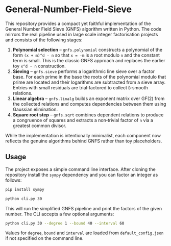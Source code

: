 # General-Number-Field-Sieve

This repository provides a compact yet faithful implementation of the General
Number Field Sieve (GNFS) algorithm written in Python.  The code mirrors the
real pipeline used in large scale integer factorisation projects and consists
of the following stages:

1. **Polynomial selection** – ``gnfs.polynomial`` constructs a polynomial of
   the form ``(x + m)^d - n`` so that ``x = -m`` is a root modulo ``n`` and the
   constant term is small.  This is the classic GNFS approach and replaces the
   earlier toy ``x^d - n`` construction.
2. **Sieving** – ``gnfs.sieve`` performs a logarithmic line sieve over a factor
   base.  For each prime in the base the roots of the polynomial modulo that
   prime are located and their logarithms are subtracted from a sieve array.
   Entries with small residuals are trial‑factored to collect ``B``‑smooth
   relations.
3. **Linear algebra** – ``gnfs.linalg`` builds an exponent matrix over GF(2)
   from the collected relations and computes dependencies between them using
   Gaussian elimination.
4. **Square root step** – ``gnfs.sqrt`` combines dependent relations to produce
   a congruence of squares and extracts a non‑trivial factor of ``n`` via a
   greatest common divisor.

While the implementation is intentionally minimalist, each component now
reflects the genuine algorithms behind GNFS rather than toy placeholders.

## Usage

The project exposes a simple command line interface.  After cloning the
repository install the ``sympy`` dependency and you can factor an integer as
follows:

```bash
pip install sympy
```

```bash
python cli.py 30
```

This will run the simplified GNFS pipeline and print the factors of the given
number.  The CLI accepts a few optional arguments:

```bash
python cli.py 30 --degree 1 --bound 40 --interval 60
```

Values for ``degree``, ``bound`` and ``interval`` are loaded from
``default_config.json`` if not specified on the command line.
